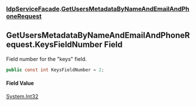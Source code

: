 ### [IdpServiceFacade](../index.md 'IdpServiceFacade').[GetUsersMetadataByNameAndEmailAndPhoneRequest](index.md 'IdpServiceFacade\.GetUsersMetadataByNameAndEmailAndPhoneRequest')

## GetUsersMetadataByNameAndEmailAndPhoneRequest\.KeysFieldNumber Field

Field number for the "keys" field\.

```csharp
public const int KeysFieldNumber = 2;
```

#### Field Value
[System\.Int32](https://learn.microsoft.com/en-us/dotnet/api/system.int32 'System\.Int32')